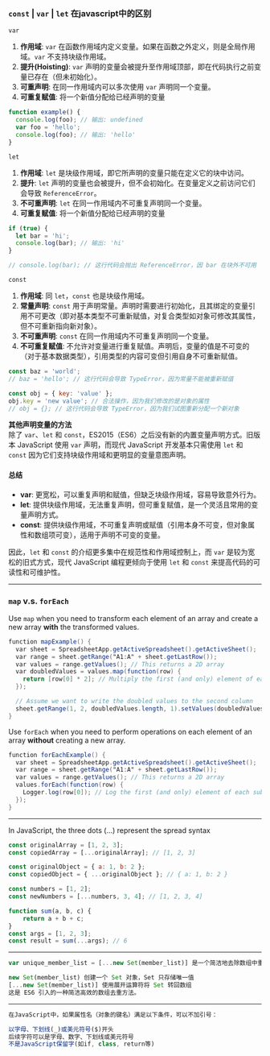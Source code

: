 ### `const` | `var` | `let` 在javascript中的区别  
`var` 
1. **作用域**: `var` 在函数作用域内定义变量。如果在函数之外定义，则是全局作用域。`var` 不支持块级作用域。
2. **提升(Hoisting)**: `var` 声明的变量会被提升至作用域顶部，即在代码执行之前变量已存在（但未初始化）。
3. **可重声明**: 在同一作用域内可以多次使用 `var` 声明同一个变量。
4. **可重复赋值**: 将一个新值分配给已经声明的变量

```javascript 
function example() { 
  console.log(foo); // 输出: undefined 
  var foo = 'hello'; 
  console.log(foo); // 输出: 'hello' 
} 
``` 

`let`  
1. **作用域**: `let` 是块级作用域，即它所声明的变量只能在定义它的块中访问。 
2. **提升**: `let` 声明的变量也会被提升，但不会初始化。在变量定义之前访问它们会导致 `ReferenceError`。 
3. **不可重声明**: `let` 在同一作用域内不可重复声明同一个变量。
4. **可重复赋值**: 将一个新值分配给已经声明的变量

```javascript 
if (true) { 
  let bar = 'hi'; 
  console.log(bar); // 输出: 'hi' 
} 

// console.log(bar); // 这行代码会抛出 ReferenceError，因 bar 在块外不可用 
``` 

`const` 
1. **作用域**: 同 `let`，`const` 也是块级作用域。 
2. **常量声明**: `const` 用于声明常量。声明时需要进行初始化，且其绑定的变量引用不可更改（即对基本类型不可重新赋值，对复合类型如对象可修改其属性，但不可重新指向新对象）。 
3. **不可重声明**: `const` 在同一作用域内不可重复声明同一个变量。
4. **不可重复赋值**: 不允许对变量进行重复赋值。声明后，变量的值是不可变的（对于基本数据类型），引用类型的内容可变但引用自身不可重新赋值。 

```javascript 
const baz = 'world'; 
// baz = 'hello'; // 这行代码会导致 TypeError，因为常量不能被重新赋值 

const obj = { key: 'value' }; 
obj.key = 'new value'; // 合法操作，因为我们修改的是对象的属性 
// obj = {}; // 这行代码会导致 TypeError，因为我们试图重新分配一个新对象 
``` 

**其他声明变量的方法**  
除了 `var`、`let` 和 `const`，ES2015（ES6）之后没有新的内置变量声明方式。旧版本 JavaScript 使用 `var` 声明，而现代 JavaScript 开发基本只需使用 `let` 和 `const` 因为它们支持块级作用域和更明显的变量意图声明。  
#### 总结
- **var**: 更宽松，可以重复声明和赋值，但缺乏块级作用域，容易导致意外行为。 
- **let**: 提供块级作用域，无法重复声明，但可重复赋值，是一个灵活且常用的变量声明方式。 
- **const**: 提供块级作用域，不可重复声明或赋值（引用本身不可变，但对象属性和数组项可变），适用于声明不可变的变量。  

因此，`let` 和 `const` 的介绍更多集中在规范性和作用域控制上，而 `var` 是较为宽松的旧式方式，现代 JavaScript 编程更倾向于使用 `let` 和 `const` 来提高代码的可读性和可维护性。 

---

### `map` v.s. `forEach`  
Use `map` when you need to transform each element of an array and create a new array **with** the transformed values.  
```gs
function mapExample() { 
  var sheet = SpreadsheetApp.getActiveSpreadsheet().getActiveSheet(); 
  var range = sheet.getRange("A1:A" + sheet.getLastRow()); 
  var values = range.getValues(); // This returns a 2D array 
  var doubledValues = values.map(function(row) { 
    return [row[0] * 2]; // Multiply the first (and only) element of each sub-array by 2 
  }); 

  // Assume we want to write the doubled values to the second column 
  sheet.getRange(1, 2, doubledValues.length, 1).setValues(doubledValues); 
} 
``` 

Use `forEach` when you need to perform operations on each element of an array **without** creating a new array.  
```gs
function forEachExample() { 
  var sheet = SpreadsheetApp.getActiveSpreadsheet().getActiveSheet(); 
  var range = sheet.getRange("A1:A" + sheet.getLastRow()); 
  var values = range.getValues(); // This returns a 2D array 
  values.forEach(function(row) { 
    Logger.log(row[0]); // Log the first (and only) element of each sub-array 
  }); 
} 
``` 

---

In JavaScript, the three dots (...) represent the spread syntax  
```js
const originalArray = [1, 2, 3];
const copiedArray = [...originalArray]; // [1, 2, 3]

const originalObject = { a: 1, b: 2 };
const copiedObject = { ...originalObject }; // { a: 1, b: 2 }

const numbers = [1, 2];
const newNumbers = [...numbers, 3, 4]; // [1, 2, 3, 4]

function sum(a, b, c) {
    return a + b + c;
}
const args = [1, 2, 3];
const result = sum(...args); // 6
```

---

```js
var unique_member_list = [...new Set(member_list)] 是一个简洁地去除数组中重复值的方法：

new Set(member_list) 创建一个 Set 对象，Set 只存储唯一值
[...new Set(member_list)] 使用展开运算符将 Set 转回数组
这是 ES6 引入的一种简洁高效的数组去重方法。
```

---

```js
在JavaScript中，如果属性名（对象的键名）满足以下条件，可以不加引号：

以字母、下划线(_)或美元符号($)开头
后续字符可以是字母、数字、下划线或美元符号
不是JavaScript保留字(如if, class, return等)
```

